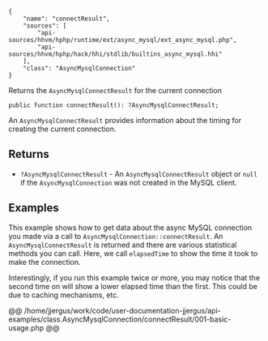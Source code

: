 ``` yamlmeta
{
    "name": "connectResult",
    "sources": [
        "api-sources/hhvm/hphp/runtime/ext/async_mysql/ext_async_mysql.php",
        "api-sources/hhvm/hphp/hack/hhi/stdlib/builtins_async_mysql.hhi"
    ],
    "class": "AsyncMysqlConnection"
}
```




Returns the ` AsyncMysqlConnectResult ` for the current connection




``` Hack
public function connectResult(): ?AsyncMysqlConnectResult;
```




An ` AsyncMysqlConnectResult ` provides information about the timing for
creating the current connection.




## Returns




+ ` ?AsyncMysqlConnectResult ` - An `` AsyncMysqlConnectResult `` object or ``` null ``` if the
  ```` AsyncMysqlConnection ```` was not created in the MySQL client.




## Examples




This example shows how to get data about the async MySQL connection you made via a call to ` AsyncMysqlConnection::connectResult `. An `` AsyncMysqlConnectResult `` is returned and there are various statistical methods you can call. Here, we call ``` elapsedTime ``` to show the time it took to make the connection.




Interestingly, if you run this example twice or more, you may notice that the second time on will show a lower elapsed time than the first. This could be due to caching mechanisms, etc.







@@ /home/jjergus/work/code/user-documentation-jjergus/api-examples/class.AsyncMysqlConnection/connectResult/001-basic-usage.php @@
<!-- HHAPIDOC -->
